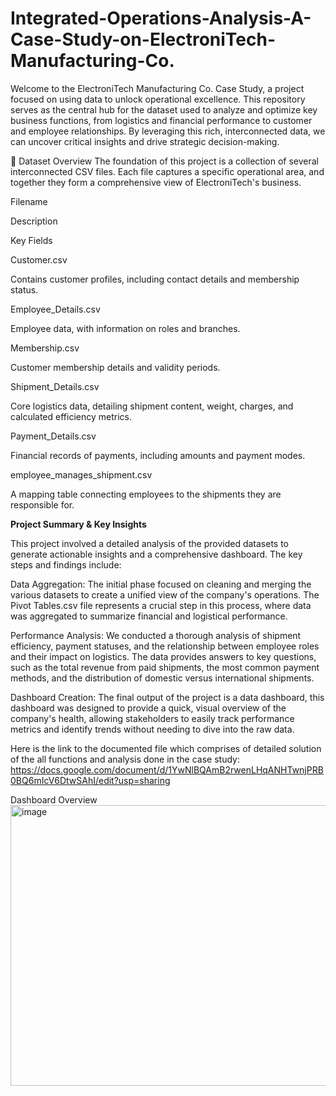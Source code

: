 # Integrated-Operations-Analysis-A-Case-Study-on-ElectroniTech-Manufacturing-Co.
Welcome to the ElectroniTech Manufacturing Co. Case Study, a project focused on using data to unlock operational excellence. This repository serves as the central hub for the dataset used to analyze and optimize key business functions, from logistics and financial performance to customer and employee relationships. By leveraging this rich, interconnected data, we can uncover critical insights and drive strategic decision-making.

📂 Dataset Overview
The foundation of this project is a collection of several interconnected CSV files. Each file captures a specific operational area, and together they form a comprehensive view of ElectroniTech's business.

Filename

Description

Key Fields

Customer.csv

Contains customer profiles, including contact details and membership status.


Employee_Details.csv

Employee data, with information on roles and branches.


Membership.csv

Customer membership details and validity periods.


Shipment_Details.csv

Core logistics data, detailing shipment content, weight, charges, and calculated efficiency metrics.


Payment_Details.csv

Financial records of payments, including amounts and payment modes.


employee_manages_shipment.csv

A mapping table connecting employees to the shipments they are responsible for.

**Project Summary & Key Insights**

This project involved a detailed analysis of the provided datasets to generate actionable insights and a comprehensive dashboard. The key steps and findings include:

Data Aggregation: The initial phase focused on cleaning and merging the various datasets to create a unified view of the company's operations. The Pivot Tables.csv file represents a crucial step in this process, where data was aggregated to summarize financial and logistical performance.

Performance Analysis: We conducted a thorough analysis of shipment efficiency, payment statuses, and the relationship between employee roles and their impact on logistics. The data provides answers to key questions, such as the total revenue from paid shipments, the most common payment methods, and the distribution of domestic versus international shipments.

Dashboard Creation: The final output of the project is a data dashboard, this dashboard was designed to provide a quick, visual overview of the company's health, allowing stakeholders to easily track performance metrics and identify trends without needing to dive into the raw data. 

Here is the link to the documented file which comprises of detailed solution of the all functions and analysis done in the case study:
https://docs.google.com/document/d/1YwNlBQAmB2rwenLHqANHTwnjPRB0BQ6mIcV6DtwSAhI/edit?usp=sharing

Dashboard Overview
<img width="680" height="449" alt="image" src="https://github.com/user-attachments/assets/a2856e37-6854-4e46-8201-4df62a82029d" />



